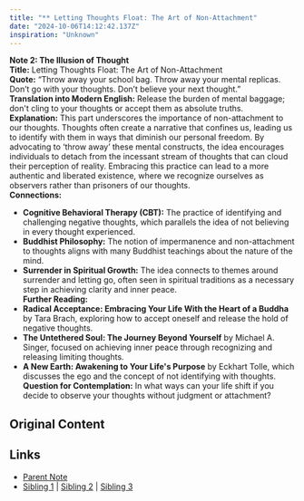 ```yaml
---
title: "** Letting Thoughts Float: The Art of Non-Attachment"
date: "2024-10-06T14:12:42.137Z"
inspiration: "Unknown"
---
```


  
**Note 2: The Illusion of Thought**  
**Title:** Letting Thoughts Float: The Art of Non-Attachment  
**Quote:** “Throw away your school bag. Throw away your mental replicas. Don’t go with your thoughts. Don’t believe your next thought.”  
**Translation into Modern English:** Release the burden of mental baggage; don't cling to your thoughts or accept them as absolute truths.  
**Explanation:** This part underscores the importance of non-attachment to our thoughts. Thoughts often create a narrative that confines us, leading us to identify with them in ways that diminish our personal freedom. By advocating to ‘throw away’ these mental constructs, the idea encourages individuals to detach from the incessant stream of thoughts that can cloud their perception of reality. Embracing this practice can lead to a more authentic and liberated existence, where we recognize ourselves as observers rather than prisoners of our thoughts.  
**Connections:**  
- **Cognitive Behavioral Therapy (CBT):** The practice of identifying and challenging negative thoughts, which parallels the idea of not believing in every thought experienced.  
- **Buddhist Philosophy:** The notion of impermanence and non-attachment to thoughts aligns with many Buddhist teachings about the nature of the mind.  
- **Surrender in Spiritual Growth:** The idea connects to themes around surrender and letting go, often seen in spiritual traditions as a necessary step in achieving clarity and inner peace.  
**Further Reading:**  
- **Radical Acceptance: Embracing Your Life With the Heart of a Buddha** by Tara Brach, exploring how to accept oneself and release the hold of negative thoughts.  
- **The Untethered Soul: The Journey Beyond Yourself** by Michael A. Singer, focused on achieving inner peace through recognizing and releasing limiting thoughts.  
- **A New Earth: Awakening to Your Life's Purpose** by Eckhart Tolle, which discusses the ego and the concept of not identifying with thoughts.  
**Question for Contemplation:** In what ways can your life shift if you decide to observe your thoughts without judgment or attachment?



## Original Content



## Links

- [Parent Note](/parent-note.md)
- [Sibling 1](/zettel1.md) | [Sibling 2](/zettel2.md) | [Sibling 3](/zettel3.md)

